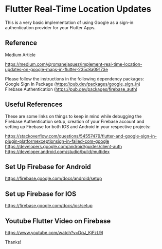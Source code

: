 # Flutter Real-Time Location Updates

This is a very basic implementation of using Google as a sign-in authentication provider for your Flutter Apps.

## Reference
Medium Article

https://medium.com/@romanejaquez/implement-real-time-location-updates-on-google-maps-in-flutter-235c8a09173e

Please follow the instructions in the following dependency packages:
Google Sign In Package (https://pub.dev/packages/google_sign_in)
Firebase Authentication (https://pub.dev/packages/firebase_auth)

## Useful References 
These are some links on things to keep in mind while debugging the Firebase Authentication setup, creation of your Firebase account and setting up Firebase for both IOS and Android in your respective projects:

https://stackoverflow.com/questions/54557479/flutter-and-google-sign-in-plugin-platformexceptionsign-in-failed-com-google
https://developers.google.com/android/guides/client-auth
https://developer.android.com/studio/build/multidex

## Set Up Firebase for Android
https://firebase.google.com/docs/android/setup

## Set up Firebase for IOS
https://firebase.google.com/docs/ios/setup

## Youtube Flutter Video on Firebase
https://www.youtube.com/watch?v=DqJ_KjFzL9I


Thanks!